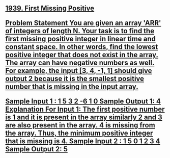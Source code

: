 <h2><a href="https://www.codingninjas.com/studio/problems/first-missing-positive_699946">1939. First Missing Positive


Problem Statement
You are given an array 'ARR' of integers of length N. Your task is to find the first missing positive integer in linear time and constant space. In other words, find the lowest positive integer that does not exist in the array. The array can have negative numbers as well.
For example, the input [3, 4, -1, 1] should give output 2 because it is the smallest positive number that is missing in the input array.

Sample Input 1 :
1
5
3 2 -6 1 0
Sample Output 1:
4
Explanation For Input 1:
The first positive number is 1 and it is present in the array similarly 2 and 3 are also present in the array. 4 is missing from the array. Thus, the minimum positive integer that is missing is 4.
Sample Input 2 :
1
5
0 1 2 3 4
Sample Output 2:
5